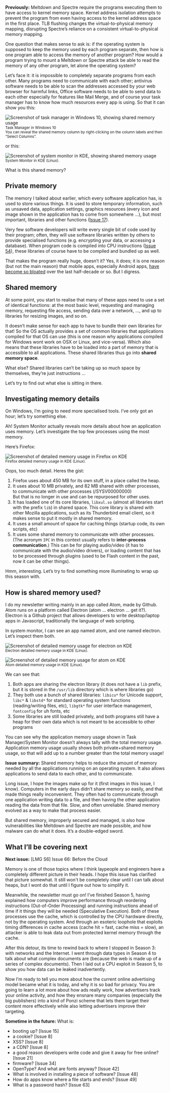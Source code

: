 **Previously:** Meltdown and Spectre require the programs executing them to have access to kernel memory space. Kernel address isolation attempts to prevent the program from even having access to the kernel address space in the first place. TLB flushing changes the virtual-to-physical memory mapping, disrupting Spectre’s reliance on a consistent virtual-to-physical memory mapping.

One question that makes sense to ask is: if the operating system is supposed to keep the memory used by each program separate, then how is one program able to access the memory of another program? How would a program trying to mount a Meltdown or Spectre attack be able to read the memory of any other program, let alone the operating system?

Let’s face it: it is impossible to completely separate programs from each other. Many programs need to communicate with each other; antivirus software needs to be able to scan the addresses accessed by your web browser for harmful links, Office software needs to be able to send data to each other especially for features like Mail Merge, and of course your task manager has to know how much resources every app is using. So that it can show you this:

![Screenshot of task manager in Windows 10, showing shared memory usage](https://github.com/ngjunsiang/laymansguide/blob/master/season5/issue065/issue065_01.png?raw=true)<br />
<small>Task Manager in Windows 10<br />
You can reveal the shared memory column by right-clicking on the column labels and then “Select Columns”.</small>

or this:

![Screenshot of system monitor in KDE, showing shared memory usage](https://github.com/ngjunsiang/laymansguide/blob/master/season5/issue065/issue065_02.png?raw=true)<br />
<small>System Monitor in KDE (Linux).</small>

What is this shared memory?

## Private memory

The memory I talked about earlier, which every software application has, is used to store various things. It is used to store temporary information, such as unsaved data, application settings, graphics resources (every icon and image shown in the application has to come from somewhere …), but most important, libraries and other functions ([Issue 17](https://buttondown.email/laymansguide/archive/lmg-s2-issue-17-libraries/)).

Very few software developers will write every single bit of code used by their program; often, they will use software libraries written by others to provide specialised functions (e.g. encrypting your data, or accessing a database). When program code is compiled into CPU instructions ([Issue 54](https://buttondown.email/laymansguide/archive/lmg-s5-issue-54-compiling-programming-code-into/)), these libraries of course have to be compiled and bundled up as well.

That makes the program really huge, doesn’t it? Yes, it does; it is one reason (but not the main reason) that mobile apps, especially Android apps, [have become so bloated](https://trevore.com/post/app-sizes-are-out-of-control/) over the last half-decade or so. But I digress.

## Shared memory

At some point, you start to realise that many of these apps need to use a set of identical functions: at the most basic level, requesting and managing memory, requesting file access, sending data over a network, …, and up to libraries for resizing images, and so on.

It doesn’t make sense for each app to have to bundle their own libraries for that! So the OS actually provides a set of common libraries that applications compiled for that OS can use (this is one reason why applications compiled for Windows wont work on OSX or Linux, and vice-versa). Which also means that these libraries have to be loaded into a part of memory that is accessible to all applications. These shared libraries thus go into **shared memory space**.

What else? Shared libraries can’t be taking up so much space by themselves, they’re just instructions …

Let’s try to find out what else is sitting in there.

## Investigating memory details

On Windows, I’m going to need more specialised tools. I’ve only got an hour; let’s try something else.

Ah! System Monitor actually reveals more details about how an application uses memory. Let’s investigate the top few processes using the most memory.

Here’s Firefox:

![Screenshot of detailed memory usage in Firefox on KDE](https://github.com/ngjunsiang/laymansguide/blob/master/season5/issue065/issue065_02.png?raw=true)<br />
<small>Firefox detailed memory usage in KDE (Linux).</small>

Oops, too much detail. Heres the gist:

1. Firefox uses about 450 MB for its own stuff, in a place called the heap.
2. It uses about 10 MB privately, and 82 MB shared with other processes, to communicate with other processes (/SYSV00000000)  
   But that is no longer in use and can be repurposed for other uses.
3. It has loaded one of its core libraries, `libxul.so` (almost all libraries start with the prefix `lib`) in shared space. This core library is shared with other Mozilla applications, such as its Thunderbird email client, so it makes sense to put it mostly in shared memory.
4. It uses a small amount of space for caching things (startup code, its own scripts, etc)
5. It uses some shared memory to communicate with other processes. (The acronym `IPC` in this context usually refers to **inter-process communication**.) This can be for playing audio/video (it has to communicate with the audio/video drivers), or loading content that has to be processed through plugins (used to be Flash content in the past, now it can be other things).

Hmm, interesting. Let’s try to find something more illuminating to wrap up this season with.

## How is shared memory used?

I do my newsletter writing mainly in an app called Atom, made by Github. Atom runs on a platform called Electron (atom … electron … get it?). Electron is a Github project that allows developers to write desktop/laptop apps in Javascript, traditionally the language of web scripting.

In system monitor, I can see an app named atom, and one named electron. Let’s inspect them both.

![Screenshot of detailed memory usage for electron on KDE](https://github.com/ngjunsiang/laymansguide/blob/master/season5/issue065/issue065_02.png?raw=true)<br />
<small>Electron detailed memory usage in KDE (Linux).</small>

![Screenshot of detailed memory usage for atom on KDE](https://github.com/ngjunsiang/laymansguide/blob/master/season5/issue065/issue065_02.png?raw=true)<br />
<small>Atom detailed memory usage in KDE (Linux).</small>

We can see that:

1. Both apps are sharing the electron library (it does not have a `lib` prefix, but it is stored in the `/usr/lib` directory which is where libraries go)
2. They both use a bunch of shared libraries: `libicu*` for Unicode support, `libc*` & `libstd*` for standard operating system functions (reading/writing files, etc), `libgtk*` for user interface management, `fontconfig` for uh fonts, etc
3. Some libraries are still loaded privately, and both programs still have a heap for their own data which is not meant to be accessible to other programs

You can see why the application memory usage shown in Task Manager/System Monitor doesn’t always tally with the total memory usage. Application memory usage usually shows both private+shared memory usage, so that will add up to a number greater than the total memory usage!

**Issue summary:** Shared memory helps to reduce the amount of memory needed by all the applications running on an operating system. It also allows applications to send data to each other, and to communicate.

Long issue, I hope the images make up for it (first images in this issue, I know). Computers in the early days didn’t share memory so easily, and that made things really inconvenient. They often had to communicate through one application writing data to a file, and then having the other application reading the data from that file. Slow, and often unreliable. Shared memory evolved as a way to make that process easier.

But shared memory, improperly secured and managed, is also how vulnerabilities like Meltdown and Spectre are made possible, and how malware can do what it does. It’s a double-edged sword.

## What I’ll be covering next

**Next issue:** [LMG S6] Issue 66: Before the Cloud

Memory is one of those topics where I think laypeople and engineers have a completely different picture in their heads. I hope this issue has clarified that picture somewhat. It still won't be completely clear until I can talk about heaps, but I wont do that until I figure out how to simplify it.

Meanwhile, the newsletter must go on! I’ve finished Season 5, having explained how computers improve performance through reordering instructions (Out-of-Order Processing) and running instructions ahead of time if it things they will be needed (Speculative Execution). Both of these processes use the cache, which is controlled by the CPU hardware directly, not by the operating system. And through an esoteric loophole that exploits timing differences in cache access (cache hit = fast, cache miss = slow), an attacker is able to leak data out from protected kernel memory through the cache.

After this detour, its time to rewind back to where I stopped in Season 3: with networks and the Internet. I went through data types in Season 4 to talk about what complex documents are (because the web is made up of a series of complex documents). Then I laid out a CPU exploit in Season 5, to show you how data can be leaked inadvertently.

Now I’m ready to tell you more about how the current online advertising model became what it is today, and why it is so bad for privacy. You are going to learn a lot more about how ads really work, how advertisers track your online activity, and how they ensnare many companies (especially the big publishers) into a kind of Ponzi scheme that lets them target their content more effectively while also letting advertisers improve their targeting.

**Sometime in the future:** What is:

- booting up? [Issue 15]
- a cookie? [Issue 8]
- XSS? [Issue 8]
- a CDN? [Issue 8]
- a good reason developers write code and give it away for free online? [Issue 21]
- firmware? [Issue 34]
- OpenType? And what are fonts anyway? [Issue 42]
- What is involved in installing a piece of software? [Issue 48]
- How do apps know where a file starts and ends? [Issue 49]
- What is a password hash? [Issue 63]
